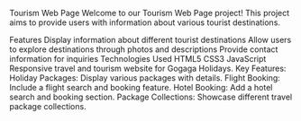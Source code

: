 Tourism Web Page
Welcome to our Tourism Web Page project! This project aims to provide users with information about various tourist destinations.

Features
Display information about different tourist destinations
Allow users to explore destinations through photos and descriptions
Provide contact information for inquiries
Technologies Used
HTML5
CSS3
JavaScript
Responsive travel and tourism website for Gogaga Holidays.
Key Features:
Holiday Packages: Display various packages with details.
Flight Booking: Include a flight search and booking feature.
Hotel Booking: Add a hotel search and booking section.
Package Collections: Showcase different travel package collections.

